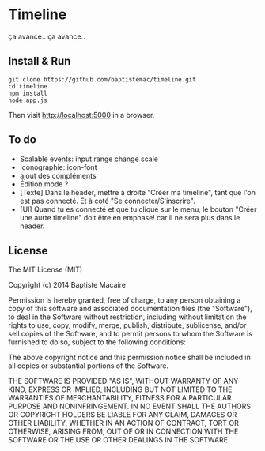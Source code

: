 Timeline
==============


ça avance.. ça avance..


Install & Run
--------------
	git clone https://github.com/baptistemac/timeline.git
	cd timeline
	npm install
	node app.js


Then visit [http://localhost:5000](http://localhost:5000) in a browser.


To do
--------------
- Scalable events: input range change scale
- Iconographie: icon-font
- ajout des compléments
- Édition mode ?
- [Texte] Dans le header, mettre à droite "Créer ma timeline", tant que l'on est pas connecté. Et à coté "Se connecter/S'inscrire".
- [UI] Quand tu es connecté et que tu clique sur le menu, le bouton "Créer une aurte timeline" doit être en emphase! car il ne sera plus dans le header.



License
------------
The MIT License (MIT)

Copyright (c) 2014 Baptiste Macaire

Permission is hereby granted, free of charge, to any person obtaining a copy of
this software and associated documentation files (the "Software"), to deal in
the Software without restriction, including without limitation the rights to
use, copy, modify, merge, publish, distribute, sublicense, and/or sell copies of
the Software, and to permit persons to whom the Software is furnished to do so,
subject to the following conditions:

The above copyright notice and this permission notice shall be included in all
copies or substantial portions of the Software.

THE SOFTWARE IS PROVIDED "AS IS", WITHOUT WARRANTY OF ANY KIND, EXPRESS OR
IMPLIED, INCLUDING BUT NOT LIMITED TO THE WARRANTIES OF MERCHANTABILITY, FITNESS
FOR A PARTICULAR PURPOSE AND NONINFRINGEMENT. IN NO EVENT SHALL THE AUTHORS OR
COPYRIGHT HOLDERS BE LIABLE FOR ANY CLAIM, DAMAGES OR OTHER LIABILITY, WHETHER
IN AN ACTION OF CONTRACT, TORT OR OTHERWISE, ARISING FROM, OUT OF OR IN
CONNECTION WITH THE SOFTWARE OR THE USE OR OTHER DEALINGS IN THE SOFTWARE.
